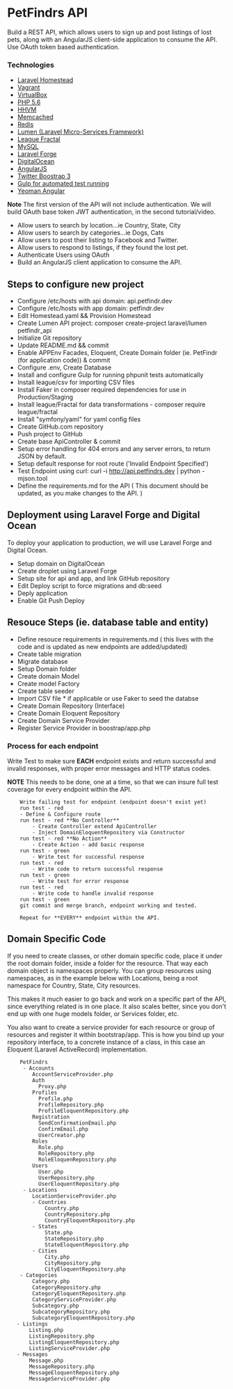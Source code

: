 # PetFindrs API
Build a REST API, which allows users to sign up and post listings of lost pets,
along with an AngularJS client-side application to consume the API. Use OAuth
token based authentication.

### Technologies
- [Laravel Homestead](https://laravel.com/docs/5.2/homestead/ "Laravel Homestead")
- [Vagrant](http://vagrantup.com/ "Vagrant")
- [VirtualBox](https://www.virtualbox.org/ "VirtualBox")
- [PHP 5.6](http://php.org/ "PHP 5.6")
- [HHVM](http://HHVM.org/ "HHVM")
- [Memcached](http://memcached.org/ "Memcached")
- [Redis](http://redis.io/ "Redis")
- [Lumen (Laravel Micro-Services Framework)](http://lumen.laravel.com/ "Lumen")
- [League Fractal](https://github.com/thephpleague/fractal "League Fractal")
- [MySQL](http://mysql.com/ "MySQL")
- [Laravel Forge](http://forge.laravel.com/ "Laravel Forge")
- [DigitalOcean](http://digitalocean.com/ "DigitalOcean")
- [AngularJS](http://angualrjs.org/ "AngularJS")
- [Twitter Boostrap 3](http://getboostrap.com "Twitter Bootstrap")
- [Gulp for automated test running](https://www.npmjs.com/package/gulp-phpunit "Gulp PHPUnit")
- [Yeoman Angular](https://github.com/yeoman/generator-angular "Yeoman Angular")


**Note**
The first version of the API will not include authentication. We will build OAuth
base token JWT authentication, in the second tutorial/video.

- Allow users to search by location...ie Country, State, City
- Allow users to search by categories...ie Dogs, Cats
- Allow users to post their listing to Facebook and Twitter.
- Allow users to respond to listings, if they found the lost pet.
- Authenticate Users using OAuth
- Build an AngularJS client application to consume the API.

## Steps to configure new project
- Configure /etc/hosts with api domain: api.petfindr.dev
- Configure /etc/hosts with app domain: petfindr.dev
- Edit Homestead.yaml && Provision Homestead
- Create Lumen API project: composer create-project laravel/lumen petfindr_api
- Initialize Git repository
- Update README.md && commit
- Enable APPEnv Facades, Eloquent, Create Domain folder (ie. PetFindr (for application code)) & commit
- Configure .env, Create Database
- Install and configure Gulp for running phpunit tests automatically
- Install league/csv for importing CSV files
- Install Faker in composer required dependencies for use in Production/Staging
- Install league/Fractal for data transformations - composer require league/fractal
- Install  "symfony/yaml" for yaml config files
- Create GitHub.com repository
- Push project to GitHub
- Create base ApiController & commit
- Setup error handling for 404 errors and any server errors, to return JSON by default.
- Setup default response for root route ('Invalid Endpoint Specified')
- Test Endpoint using curl: curl -i http://api.petfindrs.dev | python -mjson.tool
- Define the requirements.md for the API ( This document should be updated, as you make changes to the API. )

## Deployment using Laravel Forge and Digital Ocean
To deploy your application to production, we will use Laravel Forge and Digital Ocean.

- Setup domain on DigitalOcean
- Create droplet using Laravel Forge
- Setup site for api and app, and link GitHub repository
- Edit Deploy script to force migrations and db:seed
- Deply application
- Enable Git Push Deploy

## Resouce Steps (ie. database table and entity)
- Define resouce requirements in requirements.md ( this lives with the code and is updated as new endpoints are added/updated)
- Create table migration
- Migrate database
- Setup Domain folder
- Create domain Model
- Create model Factory
- Create table seeder
- Import CSV file  * if applicable or use Faker to seed the databse
- Create Domain Repository (Interface)
- Create Domain Eloquent Repository
- Create Domain Service Provider
- Register Service Provider in boostrap/app.php

### Process for each endpoint

Write Test to make sure **EACH** endpoint exists and return successful and invalid responses, with proper error messages and HTTP status codes.

**NOTE** This needs to be done, one at a time, so that we can insure
full test coverage for every endpoint within the API.

```
    Write failing test for endpoint (endpoint doesn't exist yet)
	run test - red
	- Define & Configure route
	run test - red **No Controller**
		- Create Controller extend ApiController
		- Inject DomainEloquentRepository via Constructor
	run test - red **No Action**
		- Create Action - add basic response
	run test - green
		- Write test for successful response
	run test - red
		- Write code to return successful response
	run test - green
	    - Write test for error response
	run test - red
	    - Write code to handle invalid response
	run test - green
	git commit and merge branch, endpoint working and tested.

	Repeat for **EVERY** endpoint within the API.

```
## Domain Specific Code
If you need to create classes, or other domain specific code, place it under
the root domain folder, inside a folder for the resource. That way each domain
object is namespaces properly. You can group resources using namespaces, as in
the example below with Locations, being a root namespace for Country, State, City
resources.

This makes it much easier to go back and work on a specific part of the API,
since everything related is in one place. It also scales better, since you
don't end up with one huge models folder, or Services folder, etc.

You also want to create a service provider for each resource or group of
resources and register it within bootstrap/app. This is how you bind up your
repository interface, to a concrete instance of a class, in this case an
Eloquent (Laravel ActiveRecord) implementation.

```
    PetFindrs
     - Accounts
        AccountServiceProvider.php
		Auth
          Proxy.php
        Profiles
          Profile.php
          ProfileRepository.php
          ProfileEloquentRepository.php
        Registration
          SendConfirmationEmail.php
          ConfirmEmail.php
          UserCreator.php
        Roles
          Role.php
          RoleRepository.php
          RoleEloquenRepository.php
        Users
          User.php
          UserRepository.php
          UserEloquentRepository.php
     - Locations
        LocationServiceProvider.php
        - Countries
            Country.php
            CountryRepository.php
            CountryEloquentRepository.php
        - States
            State.php
            StateRepository.php
            StateEloquentRepository.php
        - Cities
            City.php
            CityRepository.php
            CityEloquentRepository.php
    - Categories
        Category.php
        CategoryRepository.php
        CategoryEloquentRepository.php
        CategoryServiceProvider.php
        Subcategory.php
        SubcategoryRepository.php
        SubcategoryEloquentRepository.php
   - Listings
       Listing.php
       ListingRepository.php
       ListingEloquentRepository.php
       ListingServiceProvider.php
   - Messages
       Message.php
       MessageRepository.php
       MessageEloquentRepository.php
       MessageServiceProvider.php




